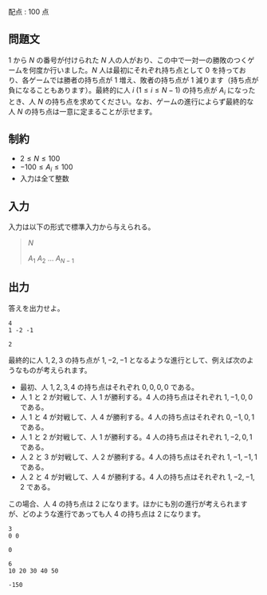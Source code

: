配点 : $100$ 点

## 問題文

$1$ から $N$ の番号が付けられた $N$ 人の人がおり、この中で一対一の勝敗のつくゲームを何度か行いました。$N$ 人は最初にそれぞれ持ち点として $0$ を持っており、各ゲームでは勝者の持ち点が $1$ 増え、敗者の持ち点が $1$ 減ります（持ち点が負になることもあります）。最終的に人 $i\ (1\leq i\leq N-1)$ の持ち点が $A_i$ になったとき、人 $N$ の持ち点を求めてください。なお、ゲームの進行によらず最終的な人 $N$ の持ち点は一意に定まることが示せます。

## 制約

- $2\leq N\leq 100$
- $-100\leq A_i\leq 100$
- 入力は全て整数

## 入力

入力は以下の形式で標準入力から与えられる。

> $N$
> 
> $A_1$ $A_2$ $\ldots$ $A_{N-1}$

## 出力

答えを出力せよ。

```input1
4
1 -2 -1
```

```output1
2
```

最終的に人 $1,2,3$ の持ち点が $1,-2,-1$ となるような進行として、例えば次のようなものが考えられます。

- 最初、人 $1,2,3,4$ の持ち点はそれぞれ $0,0,0,0$ である。
- 人 $1$ と $2$ が対戦して、人 $1$ が勝利する。$4$ 人の持ち点はそれぞれ $1,-1,0,0$ である。
- 人 $1$ と $4$ が対戦して、人 $4$ が勝利する。$4$ 人の持ち点はそれぞれ $0,-1,0,1$ である。
- 人 $1$ と $2$ が対戦して、人 $1$ が勝利する。$4$ 人の持ち点はそれぞれ $1,-2,0,1$ である。
- 人 $2$ と $3$ が対戦して、人 $2$ が勝利する。$4$ 人の持ち点はそれぞれ $1,-1,-1,1$ である。
- 人 $2$ と $4$ が対戦して、人 $4$ が勝利する。$4$ 人の持ち点はそれぞれ $1,-2,-1,2$ である。

この場合、人 $4$ の持ち点は $2$ になります。ほかにも別の進行が考えられますが、どのような進行であっても人 $4$ の持ち点は $2$ になります。

```input2
3
0 0
```

```output2
0
```

```input3
6
10 20 30 40 50
```

```output3
-150
```